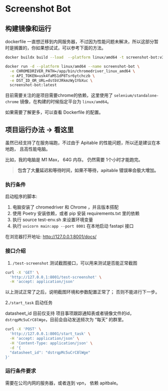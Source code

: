 # Screenshot Bot

## 构建镜像和运行

dockerfile 一直想迁移到内网服务器，不过因为性能问题未解决，所以这部分暂时是搁置的，你如果想试试，可以参考下面的方法。

```bash
docker buildx build --load  --platform linux/amd64 -t screenshot-bot:v3  .

docker run -d --platform linux/amd64 --name screenshot-bot \
  -e CHROMEDRIVER_PATH=/app/bin/chromedriver_linux_amd64 \
  -e API_TOKEN=usk4faMS1dP8Tsr6ytchczb \
  -e DST_ID_OR_URL=dstbVJRkmzWy1YbXuc \
  screenshot-bot:latest
```

目前需要关注的是项目需要chrome的依赖，这里使用了 `selenium/standalone-chrome` 镜像，在构建的时候指定平台为 `linux/amd64`。

如果需要了解更多，可以查看 Dockerfile 的配置。

## 项目运行办法 -> 看这里

虽然已经支持了在服务端跑，不过由于 Apitable 的性能问题，所以还是建议在本地跑， 且高性能电脑。

比如，我的电脑是 M1 Max， 64G 内存。 仍然需要 1个小时才能跑完。

> **包含了大量延迟和等待时间，如果不等待，apitable 错误率会极大增加。**

### 执行条件

启动程序的脚本: 

1. 电脑安装了 chromedriver 和 Chrome ，并且版本搭配
2. 使用 Poetry 安装依赖，或者 pip 安装 requirements.txt 里的依赖
3. 执行 source test-env.sh 来设置环境变量
4. 执行 `uvicorn main:app --port 8001` 在本地启动 fastapi 接口

在浏览器打开地址: http://127.0.0.1:8001/docs/

### 接口介绍

1. `/test-screenshot` 测试截图接口，可以用来测试是否能正常截图

```bash
curl -X 'GET' \
  'http://127.0.0.1:8001/test-screenshot' \
  -H 'accept: application/json'
```

以上测试正常了之后，说明截图环境和参数配置正常了； 否则不能进行下一步。

2.`/start_task` 启动任务

datasheet_id 目前仅支持 项目事项跟踪通知表或者镜像文件的id，`dstrqpMc5uCrC8lWge`，目前会自动发送频次为 “每天” 的群里。

```bash
curl -X 'POST' \
  'http://127.0.0.1:8001/start_task' \
  -H 'accept: application/json' \
  -H 'Content-Type: application/json' \
  -d '{
  "datasheet_id": "dstrqpMc5uCrC8lWge"
}'
```

### 运行条件要求

需要在公司内网的服务器，或者连到 vpn， 依赖 apitbale。